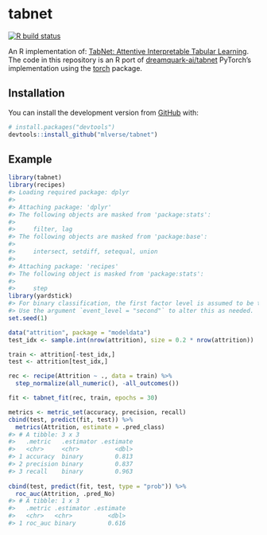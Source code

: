 
<!-- README.md is generated from README.Rmd. Please edit that file -->

# tabnet

<!-- badges: start -->

[![R build
status](https://github.com/mlverse/tabnet/workflows/R-CMD-check/badge.svg)](https://github.com/mlverse/tabnet/actions)
<!-- badges: end -->

An R implementation of: [TabNet: Attentive Interpretable Tabular
Learning](https://arxiv.org/abs/1908.07442). The code in this repository
is an R port of
[dreamquark-ai/tabnet](https://github.com/dreamquark-ai/tabnet)
PyTorch’s implementation using the
[torch](https://github.com/mlverse/torch) package.

## Installation

You can install the development version from
[GitHub](https://github.com/) with:

``` r
# install.packages("devtools")
devtools::install_github("mlverse/tabnet")
```

## Example

``` r
library(tabnet)
library(recipes)
#> Loading required package: dplyr
#> 
#> Attaching package: 'dplyr'
#> The following objects are masked from 'package:stats':
#> 
#>     filter, lag
#> The following objects are masked from 'package:base':
#> 
#>     intersect, setdiff, setequal, union
#> 
#> Attaching package: 'recipes'
#> The following object is masked from 'package:stats':
#> 
#>     step
library(yardstick)
#> For binary classification, the first factor level is assumed to be the event.
#> Use the argument `event_level = "second"` to alter this as needed.
set.seed(1)

data("attrition", package = "modeldata")
test_idx <- sample.int(nrow(attrition), size = 0.2 * nrow(attrition))

train <- attrition[-test_idx,]
test <- attrition[test_idx,]

rec <- recipe(Attrition ~ ., data = train) %>% 
  step_normalize(all_numeric(), -all_outcomes())

fit <- tabnet_fit(rec, train, epochs = 30)

metrics <- metric_set(accuracy, precision, recall)
cbind(test, predict(fit, test)) %>% 
  metrics(Attrition, estimate = .pred_class)
#> # A tibble: 3 x 3
#>   .metric   .estimator .estimate
#>   <chr>     <chr>          <dbl>
#> 1 accuracy  binary         0.813
#> 2 precision binary         0.837
#> 3 recall    binary         0.963
  
cbind(test, predict(fit, test, type = "prob")) %>% 
  roc_auc(Attrition, .pred_No)
#> # A tibble: 1 x 3
#>   .metric .estimator .estimate
#>   <chr>   <chr>          <dbl>
#> 1 roc_auc binary         0.616
```
